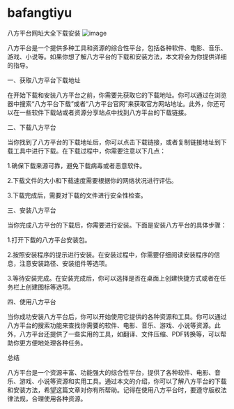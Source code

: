 # bafangtiyu
八方平台网址大全下载安装
![image](https://user-images.githubusercontent.com/132263395/235834283-ccc90a55-1a43-4f4a-b40d-afcc3478210a.png)

八方平台是一个提供多种工具和资源的综合性平台，包括各种软件、电影、音乐、游戏、小说等。如果你想了解八方平台的下载和安装方法，本文将会为你提供详细的指导。

一、获取八方平台下载地址

在开始下载和安装八方平台之前，你需要先获取它的下载地址。你可以通过在浏览器中搜索“八方平台下载”或者“八方平台官网”来获取官方网站地址。此外，你还可以在一些软件下载站或者资源分享站点中找到八方平台的下载链接。

二、下载八方平台

当你找到了八方平台的下载地址后，你可以点击下载链接，或者复制链接地址到下载工具中进行下载。在下载过程中，你需要注意以下几点：

1.确保下载来源可靠，避免下载病毒或者恶意软件。

2.下载文件的大小和下载速度需要根据你的网络状况进行评估。

3.下载完成后，需要对下载的文件进行安全性检查。

三、安装八方平台

当你完成八方平台的下载后，你需要进行安装。下面是安装八方平台的具体步骤：

1.打开下载的八方平台安装包。

2.按照安装程序的提示进行安装。在安装过程中，你需要仔细阅读安装程序的信息，注意安装路径、安装组件等选项。

3.等待安装完成。在安装完成后，你可以选择是否在桌面上创建快捷方式或者在任务栏上创建图标等选项。

四、使用八方平台

当你成功安装八方平台后，你可以开始使用它提供的各种资源和工具。你可以通过八方平台的搜索功能来查找你需要的软件、电影、音乐、游戏、小说等资源。此外，八方平台还提供了一些实用的工具，如翻译、文件压缩、PDF转换等，可以帮助你更方便地处理各种任务。

总结

八方平台是一个资源丰富、功能强大的综合性平台，提供了各种软件、电影、音乐、游戏、小说等资源和实用工具。通过本文的介绍，你可以了解八方平台的下载和安装方法，希望这篇文章对你有所帮助。记得在使用八方平台时，要遵守版权法律法规，合理使用各种资源。
